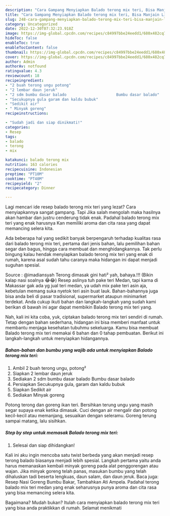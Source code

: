 ```yaml
---
description: "Cara Gampang Menyiapkan Balado terong mix teri, Bisa Manjain Lidah"
title: "Cara Gampang Menyiapkan Balado terong mix teri, Bisa Manjain Lidah"
slug: 248-cara-gampang-menyiapkan-balado-terong-mix-teri-bisa-manjain-lidah
category: Uncategorized
date: 2022-12-30T07:32:23.918Z
image: https://img-global.cpcdn.com/recipes/c84997bbe24eedd1/680x482cq70/balado-terong-mix-teri-foto-resep-utama.jpg
hideToc: false
enableToc: true
enableTocContent: false
thumbnail: https://img-global.cpcdn.com/recipes/c84997bbe24eedd1/680x482cq70/balado-terong-mix-teri-foto-resep-utama.jpg
cover: https://img-global.cpcdn.com/recipes/c84997bbe24eedd1/680x482cq70/balado-terong-mix-teri-foto-resep-utama.jpg
author: Admin
authorAv: notfound
ratingvalue: 4.3
reviewcount: 18
recipeingredient:
- "2 buah terong ungu potong"
- "2 lembar daun jeruk"
- "2 sdm bumbu dasar balado                      Bumbu dasar balado"
- "Secukupnya gula garam dan kaldu bubuk"
- "Sedikit air"
- " Minyak goreng"
recipeinstructions:

- "Sudah jadi dan siap dinikmati!"
categories:
- Resep
tags:
- balado
- terong
- mix

katakunci: balado terong mix 
nutrition: 163 calories
recipecuisine: Indonesian
preptime: "PT10M"
cooktime: "PT40M"
recipeyield: "2"
recipecategory: Dinner

---
```



Lagi mencari ide resep balado terong mix teri yang lezat? Cara menyiapkannya sangat gampang. Tapi Jika salah mengolah maka hasilnya akan hambar dan justru cenderung tidak enak. Padahal balado terong mix teri yang enak harusnya Kan memiliki aroma dan cita rasa yang dapat memancing selera kita.


Ada beberapa hal yang sedikit banyak berpengaruh terhadap kualitas rasa dari balado terong mix teri, pertama dari jenis bahan, lalu pemilihan bahan segar dan bagus, hingga cara membuat dan menghidangkannya. Tak perlu bingung kalau hendak menyiapkan balado terong mix teri yang enak di rumah, karena asal sudah tahu caranya maka hidangan ini dapat menjadi suguhan spesial.

Source : @imadiansyah Terong dimasak gini hati² yah, bahaya.!!! (Bikin kalap nasi soalnya 😂😂) Resep aslinya tuh pake teri Medan, tapi karna di Makassar gak ada yg jual teri medan, ya udah mix pake teri asin aja, kebetulan memang suka nyetok teri asin buat lauk. Bahan-bahannya juga bisa anda beli di pasar tradisional, supermarket ataupun minimarket terdekat. Anda cukup ikuti bahan dan langkah-langkah yang sudah kami berikan di bawah ini agar dapat membikin Balado terong mix teri yang.


Nah, kali ini kita coba, yuk, ciptakan balado terong mix teri sendiri di rumah. Tetap dengan bahan sederhana, hidangan ini bisa memberi manfaat untuk membantu menjaga kesehatan tubuhmu sekeluarga. Kamu bisa membuat Balado terong mix teri memakai 6 bahan dan 0 tahap pembuatan. Berikut ini langkah-langkah untuk menyiapkan hidangannya.

<!--inarticleads1-->

##### Bahan-bahan dan bumbu yang wajib ada untuk menyiapkan Balado terong mix teri:

1. Ambil 2 buah terong ungu, potong²
1. Siapkan 2 lembar daun jeruk
1. Sediakan 2 sdm bumbu dasar balado                      Bumbu dasar balado
1. Persiapkan Secukupnya gula, garam dan kaldu bubuk
1. Siapkan Sedikit air
1. Sediakan  Minyak goreng


Potong terong dan goreng ikan teri. Bersihkan terung ungu yang masih segar supaya enak ketika dimasak. Cuci dengan air mengalir dan potong kecil-kecil atau memanjang, sesuaikan dengan seleramu. Goreng terung sampai matang, lalu sisihkan. 

<!--inarticleads2-->

##### Step by step untuk memasak Balado terong mix teri:


1. Selesai dan siap dihidangkan!

Kali ini aku ingin mencoba satu twist berbeda yang akan menjadi resep terong balado biasanya menjadi lebih spesial. Langkah pertama yaitu anda harus memanaskan kembali minyak goreng pada alat penggorengan atau wajan. Jika minyak goreng telah panas, masukan bumbu yang telah dihaluskan tadi beserta lengkuas, daun salam, dan daun jeruk. Baca juga: Resep Nasi Goreng Bumbu Bakar, Tambahkan Ati Ampela. Padahal terong balado mix teri medan yang enak seharusnya punya aroma dan cita rasa yang bisa memancing selera kita. 

Bagaimana? Mudah bukan? Itulah cara menyiapkan balado terong mix teri yang bisa anda praktikkan di rumah. Selamat menikmati
